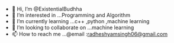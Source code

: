 - 👋 Hi, I’m @ExistentialBudhha
- 👀 I’m interested in ...Programming and Algorithm
- 🌱 I’m currently learning ...c++ ,python ,machine learning
- 💞️ I’m looking to collaborate on ...machine learning
- 📫 How to reach me ...@email :radheshyamsingh06@gmail.com

<!---
ExistentialBudhha/ExistentialBudhha is a ✨ special ✨ repository because its `README.md` (this file) appears on your GitHub profile.
You can click the Preview link to take a look at your changes.
--->
